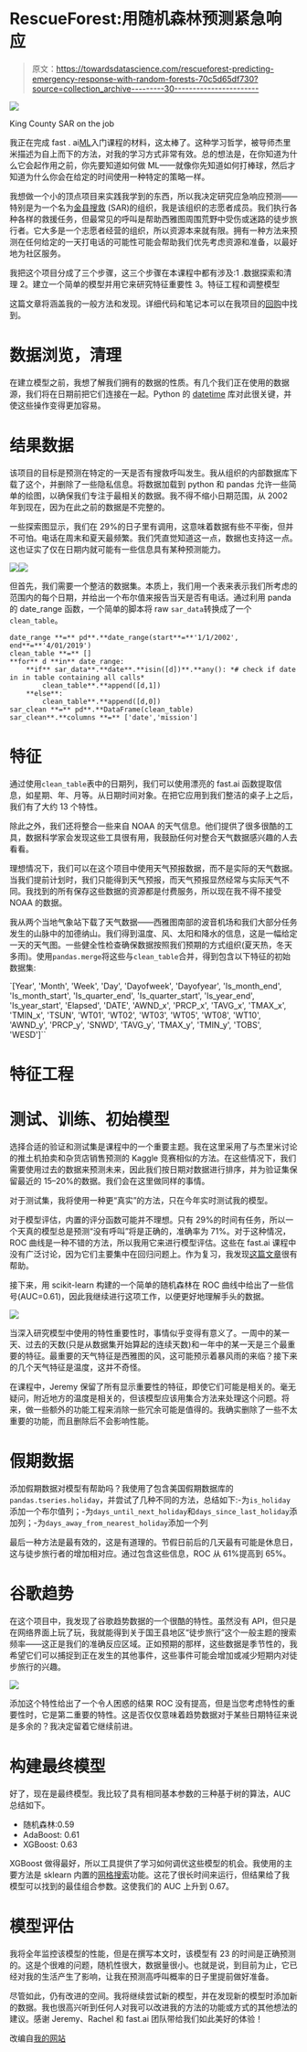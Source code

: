 # RescueForest:用随机森林预测紧急响应

> 原文：<https://towardsdatascience.com/rescueforest-predicting-emergency-response-with-random-forests-70c5d65df730?source=collection_archive---------30----------------------->

![](img/b2b23d5a0978ede69c2b51bcd103de4c.png)

King County SAR on the job

我正在完成 fast . ai[ML](http://course18.fast.ai/ml)入门课程的材料，这太棒了。这种学习哲学，被导师杰里米描述为自上而下的方法，对我的学习方式非常有效。总的想法是，在你知道为什么它会起作用之前，你先要知道如何做 ML——就像你先知道如何打棒球，然后才知道为什么你会在给定的时间使用一种特定的策略一样。

我想做一个小的顶点项目来实践我学到的东西，所以我决定研究应急响应预测——特别是为一个名为[金县搜救](http://www.kingcountysar.org/) (SAR)的组织，我是该组织的志愿者成员。我们执行各种各样的救援任务，但最常见的呼叫是帮助西雅图周围荒野中受伤或迷路的徒步旅行者。它大多是一个志愿者经营的组织，所以资源本来就有限。拥有一种方法来预测在任何给定的一天打电话的可能性可能会帮助我们优先考虑资源和准备，以最好地为社区服务。

我把这个项目分成了三个步骤，这三个步骤在本课程中都有涉及:1 .数据探索和清理 2。建立一个简单的模型并用它来研究特征重要性 3。特征工程和调整模型

这篇文章将涵盖我的一般方法和发现。详细代码和笔记本可以在我项目的[回购](https://github.com/afederation/SAR_predict)中找到。

# 数据浏览，清理

在建立模型之前，我想了解我们拥有的数据的性质。有几个我们正在使用的数据源，我们将在日期前把它们连接在一起。Python 的 [datetime](https://docs.python.org/2/library/datetime.html) 库对此很关键，并使这些操作变得更加容易。

# 结果数据

该项目的目标是预测在特定的一天是否有搜救呼叫发生。我从组织的内部数据库下载了这个，并删除了一些隐私信息。将数据加载到 python 和 pandas 允许一些简单的绘图，以确保我们专注于最相关的数据。我不得不缩小日期范围，从 2002 年到现在，因为在此之前的数据是不完整的。

一些探索图显示，我们在 29%的日子里有调用，这意味着数据有些不平衡，但并不可怕。电话在周末和夏天最频繁。我们凭直觉知道这一点，数据也支持这一点。这也证实了仅在日期内就可能有一些信息具有某种预测能力。

![](img/68a6e2fe1bbda56dfeffb854625f15fa.png)![](img/1b04f3307d1aac83fde997a65abdc304.png)

但首先，我们需要一个整洁的数据集。本质上，我们用一个表来表示我们所考虑的范围内的每个日期，并给出一个布尔值来报告当天是否有电话。通过利用 panda 的 date_range 函数，一个简单的脚本将 raw `sar_data`转换成了一个`clean_table`。

```
date_range **=** pd**.**date_range(start**=**'1/1/2002', end**=**'4/01/2019')
clean_table **=** []
**for** d **in** date_range:
    **if** sar_data**.**date**.**isin([d])**.**any(): *# check if date in in table containing all calls*
        clean_table**.**append([d,1])
    **else**:
        clean_table**.**append([d,0])               
sar_clean **=** pd**.**DataFrame(clean_table)
sar_clean**.**columns **=** ['date','mission']
```

# 特征

通过使用`clean_table`表中的日期列，我们可以使用漂亮的 fast.ai 函数提取信息，如星期、年、月等。从日期时间对象。在把它应用到我们整洁的桌子上之后，我们有了大约 13 个特性。

除此之外，我们还将整合一些来自 NOAA 的天气信息。他们提供了很多很酷的工具，数据科学家会发现这些工具很有用，我鼓励任何对整合天气数据感兴趣的人去看看。

理想情况下，我们可以在这个项目中使用天气预报数据，而不是实际的天气数据。当我们提前计划时，我们只能得到天气预报，而天气预报显然经常与实际天气不同。我找到的所有保存这些数据的资源都是付费服务，所以现在我不得不接受 NOAA 的数据。

我从两个当地气象站下载了天气数据——西雅图南部的波音机场和我们大部分任务发生的山脉中的加德纳山。我们得到温度、风、太阳和降水的信息，这是一幅给定一天的天气图。一些健全性检查确保数据按照我们预期的方式组织(夏天热，冬天多雨)。使用`pandas.merge`将这些与`clean_table`合并，得到包含以下特征的初始数据集:

`[Year', 'Month', 'Week', 'Day', 'Dayofweek', 'Dayofyear', 'Is_month_end', 'Is_month_start', 'Is_quarter_end', 'Is_quarter_start', 'Is_year_end', 'Is_year_start', 'Elapsed', 'DATE', 'AWND_x', 'PRCP_x', 'TAVG_x', 'TMAX_x', 'TMIN_x', 'TSUN', 'WT01', 'WT02', 'WT03', 'WT05', 'WT08', 'WT10', 'AWND_y', 'PRCP_y', 'SNWD', 'TAVG_y', 'TMAX_y', 'TMIN_y', 'TOBS', 'WESD']``

# 特征工程

# 测试、训练、初始模型

选择合适的验证和测试集是课程中的一个重要主题。我在这里采用了与杰里米讨论的推土机拍卖和杂货店销售预测的 Kaggle 竞赛相似的方法。在这些情况下，我们需要使用过去的数据来预测未来，因此我们按日期对数据进行排序，并为验证集保留最近的 15–20%的数据。我们会在这里做同样的事情。

对于测试集，我将使用一种更“真实”的方法，只在今年实时测试我的模型。

对于模型评估，内置的评分函数可能并不理想。只有 29%的时间有任务，所以一个天真的模型总是预测“没有呼叫”将是正确的，准确率为 71%。对于这种情况，ROC 曲线是一种不错的方法，所以我用它来进行模型评估。这些在 fast.ai 课程中没有广泛讨论，因为它们主要集中在回归问题上。作为复习，我发现[这篇文章](https://medium.com/greyatom/lets-learn-about-auc-roc-curve-4a94b4d88152)很有帮助。

接下来，用 scikit-learn 构建的一个简单的随机森林在 ROC 曲线中给出了一些信号(AUC=0.61)，因此我继续进行这项工作，以便更好地理解手头的数据。

![](img/61b8778d6b01e574dca52e8756225a3e.png)

当深入研究模型中使用的特性重要性时，事情似乎变得有意义了。一周中的某一天、过去的天数(只是从数据集开始算起的连续天数)和一年中的某一天是三个最重要的特征。最重要的天气特征是西雅图的风，这可能预示着暴风雨的来临？接下来的几个天气特征是温度，这并不奇怪。

在课程中，Jeremy 保留了所有显示重要性的特征，即使它们可能是相关的。毫无疑问，附近地方的温度是相关的，但该模型应该用集合方法来处理这个问题。将来，做一些额外的功能工程来消除一些冗余可能是值得的。我确实删除了一些不太重要的功能，而且删除后不会影响性能。

# 假期数据

添加假期数据对模型有帮助吗？我使用了包含美国假期数据库的`pandas.tseries.holiday`，并尝试了几种不同的方法，总结如下:-为`is_holiday`添加一个布尔值列；-为`days_until_next_holiday`和`days_since_last_holiday`添加列；-为`days_away_from_nearest_holiday`添加一个列

最后一种方法是最有效的，这是有道理的。节假日前后的几天最有可能是休息日，这与徒步旅行者的增加相对应。通过包含这些信息，ROC 从 61%提高到 65%。

# 谷歌趋势

在这个项目中，我发现了谷歌趋势数据的一个很酷的特性。虽然没有 API，但只是在网络界面上玩了玩，我就能得到关于国王县地区“徒步旅行”这个一般主题的搜索频率——这正是我们的准确反应区域。正如预期的那样，这些数据是季节性的，我希望它们可以捕捉到正在发生的其他事件，这些事件可能会增加或减少短期内对徒步旅行的兴趣。

![](img/3bbf10bf269f2ee67fab2cca48d2912d.png)

添加这个特性给出了一个令人困惑的结果 ROC 没有提高，但是当您考虑特性的重要性时，它是第二重要的特性。这是否仅仅意味着趋势数据对于某些日期特征来说是多余的？我决定留着它继续前进。

# 构建最终模型

好了，现在是最终模型。我比较了具有相同基本参数的三种基于树的算法，AUC 总结如下。

*   随机森林:0.59
*   AdaBoost: 0.61
*   XGBoost: 0.63

XGBoost 做得最好，所以工具提供了学习如何调优这些模型的机会。我使用的主要方法是 sklearn 内置的[网格搜索](https://scikit-learn.org/stable/modules/generated/sklearn.model_selection.GridSearchCV.html)功能。这花了很长时间来运行，但结果给了我模型可以找到的最佳组合参数。这使我们的 AUC 上升到 0.67。

# 模型评估

我将全年监控该模型的性能，但是在撰写本文时，该模型有 23 的时间是正确预测的。这是个很难的问题，随机性很大，数据量很小。也就是说，到目前为止，它已经对我的生活产生了影响，让我在预测高呼叫概率的日子里提前做好准备。

尽管如此，仍有改进的空间。我将继续尝试新的模型，并在发现新的模型时添加新的数据。我也很高兴听到任何人对我可以改进我的方法的功能或方式的其他想法的建议。感谢 Jeremy、Rachel 和 fast.ai 团队带给我们如此美好的体验！

改编自[我的网站](https://www.alexfederation.com/blog/001-rescue-forecast/)